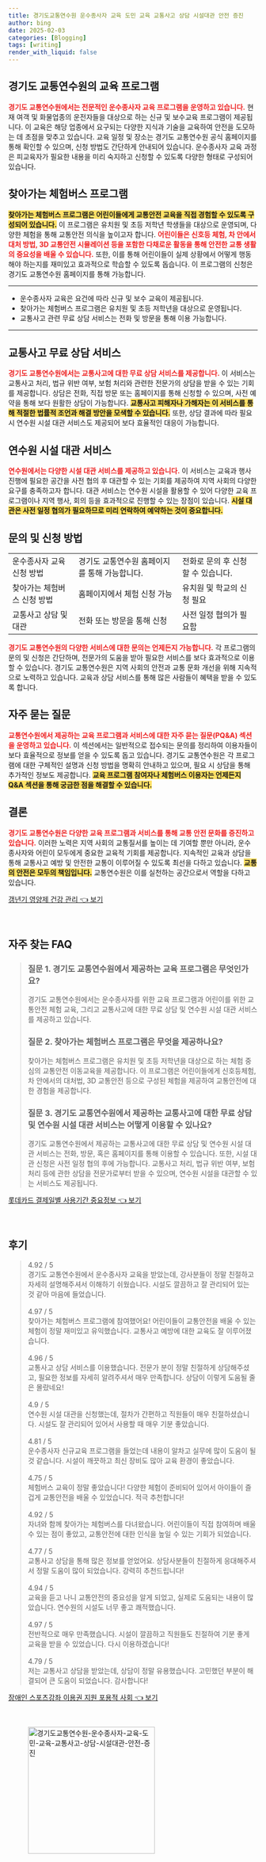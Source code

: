 ```yaml
---
title: 경기도교통연수원 운수종사자 교육 도민 교육 교통사고 상담 시설대관 안전 증진
author: bing
date: 2025-02-03
categories: [Blogging]
tags: [writing]
render_with_liquid: false
---
```



<h2 id='경기도_교통연수원의_교육_프로그램'>경기도 교통연수원의 교육 프로그램</h2>

<p><b><span style="color: #ee2323;">경기도 교통연수원에서는 전문적인 운수종사자 교육 프로그램을 운영하고 있습니다.</span></b> 현재 여객 및 화물업종의 운전자들을 대상으로 하는 신규 및 보수교육 프로그램이 제공됩니다. 이 교육은 해당 업종에서 요구되는 다양한 지식과 기술을 교육하여 안전을 도모하는 데 초점을 맞추고 있습니다. 교육 일정 및 장소는 경기도 교통연수원 공식 홈페이지를 통해 확인할 수 있으며, 신청 방법도 간단하게 안내되어 있습니다. 운수종사자 교육 과정은 피교육자가 필요한 내용을 미리 숙지하고 신청할 수 있도록 다양한 형태로 구성되어 있습니다.</p>

<h2 id='찾아가는_체험버스_프로그램'>찾아가는 체험버스 프로그램</h2>

<p><b><span style="background-color: #ffe066;">찾아가는 체험버스 프로그램은 어린이들에게 교통안전 교육을 직접 경험할 수 있도록 구성되어 있습니다.</span></b> 이 프로그램은 유치원 및 초등 저학년 학생들을 대상으로 운영되며, 다양한 체험을 통해 교통안전 의식을 높이고자 합니다. <b><span style="color: #ee2323;">어린이들은 신호등 체험, 차 안에서 대처 방법, 3D 교통안전 시뮬레이션 등을 포함한 다채로운 활동을 통해 안전한 교통 생활의 중요성을 배울 수 있습니다.</span></b> 또한, 이를 통해 어린이들이 실제 상황에서 어떻게 행동해야 하는지를 재미있고 효과적으로 학습할 수 있도록 돕습니다. 이 프로그램의 신청은 경기도 교통연수원 홈페이지를 통해 가능합니다.</p>

<hr />

<ul>
    <li>운수종사자 교육은 요건에 따라 신규 및 보수 교육이 제공됩니다.</li>
    <li>찾아가는 체험버스 프로그램은 유치원 및 초등 저학년을 대상으로 운영됩니다.</li>
    <li>교통사고 관련 무료 상담 서비스는 전화 및 방문을 통해 이용 가능합니다.</li>
</ul>

<hr />

<h2 id='교통사고_무료_상담서비스'>교통사고 무료 상담 서비스</h2>

<p><b><span style="color: #ee2323;">경기도 교통연수원에서는 교통사고에 대한 무료 상담 서비스를 제공합니다.</span></b> 이 서비스는 교통사고 처리, 법규 위반 여부, 보험 처리와 관련한 전문가의 상담을 받을 수 있는 기회를 제공합니다. 상담은 전화, 직접 방문 또는 홈페이지를 통해 신청할 수 있으며, 사전 예약을 통해 보다 원활한 상담이 가능합니다. <b><span style="background-color: #ffe066;">교통사고 피해자나 가해자는 이 서비스를 통해 적절한 법률적 조언과 해결 방안을 모색할 수 있습니다.</span></b> 또한, 상담 결과에 따라 필요시 연수원 시설 대관 서비스도 제공되어 보다 효율적인 대응이 가능합니다.</p>

<h2 id='연수원_시설_대관_서비스'>연수원 시설 대관 서비스</h2>

<p><b><span style="color: #ee2323;">연수원에서는 다양한 시설 대관 서비스를 제공하고 있습니다.</span></b> 이 서비스는 교육과 행사 진행에 필요한 공간을 사전 협의 후 대관할 수 있는 기회를 제공하여 지역 사회의 다양한 요구를 충족하고자 합니다. 대관 서비스는 연수원 시설을 활용할 수 있어 다양한 교육 프로그램이나 지역 행사, 회의 등을 효과적으로 진행할 수 있는 장점이 있습니다. <b><span style="background-color: #ffe066;">시설 대관은 사전 일정 협의가 필요하므로 미리 연락하여 예약하는 것이 중요합니다.</span></b></p>

<h2 id='문의_및_신청_방법'>문의 및 신청 방법</h2>

<table>
    <tr>
        <td>운수종사자 교육 신청 방법</td>
        <td>경기도 교통연수원 홈페이지를 통해 가능합니다.</td>
        <td>전화로 문의 후 신청할 수 있습니다.</td>
    </tr>
    <tr>
        <td>찾아가는 체험버스 신청 방법</td>
        <td>홈페이지에서 체험 신청 가능</td>
        <td>유치원 및 학교의 신청 필요</td>
    </tr>
    <tr>
        <td>교통사고 상담 및 대관</td>
        <td>전화 또는 방문을 통해 신청</td>
        <td>사전 일정 협의가 필요함</td>
    </tr>
</table>

<p><b><span style="color: #ee2323;">경기도 교통연수원의 다양한 서비스에 대한 문의는 언제든지 가능합니다.</span></b> 각 프로그램의 문의 및 신청은 간단하며, 전문가의 도움을 받아 필요한 서비스를 보다 효과적으로 이용할 수 있습니다. 경기도 교통연수원은 지역 사회의 안전과 교통 문화 개선을 위해 지속적으로 노력하고 있습니다. 교육과 상담 서비스를 통해 많은 사람들이 혜택을 받을 수 있도록 합니다.</p>

<h2 id='자주_묻는_질문'>자주 묻는 질문</h2>

<p><b><span style="color: #ee2323;">교통연수원에서 제공하는 교육 프로그램과 서비스에 대한 자주 묻는 질문(PQ&A) 섹션을 운영하고 있습니다.</span></b> 이 섹션에서는 일반적으로 접수되는 문의를 정리하여 이용자들이 보다 효율적으로 정보를 얻을 수 있도록 돕고 있습니다. 경기도 교통연수원은 각 프로그램에 대한 구체적인 설명과 신청 방법을 명확히 안내하고 있으며, 필요 시 상담을 통해 추가적인 정보도 제공합니다. <b><span style="background-color: #ffe066;">교육 프로그램 참여자나 체험버스 이용자는 언제든지 Q&A 섹션을 통해 궁금한 점을 해결할 수 있습니다.</span></b></p>

<h2 id='결론'>결론</h2>

<p><b><span style="color: #ee2323;">경기도 교통연수원은 다양한 교육 프로그램과 서비스를 통해 교통 안전 문화를 증진하고 있습니다.</span></b> 이러한 노력은 지역 사회의 교통질서를 높이는 데 기여할 뿐만 아니라, 운수 종사자와 어린이 모두에게 중요한 교육적 기회를 제공합니다. 지속적인 교육과 상담을 통해 교통사고 예방 및 안전한 교통이 이루어질 수 있도록 최선을 다하고 있습니다. <b><span style="background-color: #ffe066;">교통의 안전은 모두의 책임입니다.</span></b> 교통연수원은 이를 실천하는 공간으로서 역할을 다하고 있습니다.</p>


<p><a class="click-button" title="갱년기 영양제 건강 관리" href="https://adkhouse.github.io/posts/%EA%B0%B1%EB%85%84%EA%B8%B0-%EC%98%81%EC%96%91%EC%A0%9C-%EA%B1%B4%EA%B0%95-%EA%B4%80%EB%A6%AC/" rel="dofollow">갱년기 영양제 건강 관리 👈 보기</a></p><br>
<h2 id='자주_찾는_FAQ'>자주 찾는 FAQ</h2>
<div itemscope="" itemtype="https://schema.org/FAQPage"> 
<blockquote> 
<div itemscope="" itemprop="mainEntity" itemtype="https://schema.org/Question"> 
<h3 itemprop="name">질문 1. 경기도 교통연수원에서 제공하는 교육 프로그램은 무엇인가요?</h3> 
<div itemscope="" itemprop="acceptedAnswer" itemtype="https://schema.org/Answer"> 
<span itemprop="text"> 
<p>경기도 교통연수원에서는 운수종사자를 위한 교육 프로그램과 어린이를 위한 교통안전 체험 교육, 그리고 교통사고에 대한 무료 상담 및 연수원 시설 대관 서비스를 제공하고 있습니다.</p> 
</span> 
</div> 
</div> 
<div itemscope="" itemprop="mainEntity" itemtype="https://schema.org/Question"> 
<h3 itemprop="name">질문 2. 찾아가는 체험버스 프로그램은 무엇을 제공하나요?</h3> 
<div itemscope="" itemprop="acceptedAnswer" itemtype="https://schema.org/Answer"> 
<span itemprop="text"> 
<p>찾아가는 체험버스 프로그램은 유치원 및 초등 저학년을 대상으로 하는 체험 중심의 교통안전 이동교육을 제공합니다. 이 프로그램은 어린이들에게 신호등체험, 차 안에서의 대처법, 3D 교통안전 등으로 구성된 체험을 제공하여 교통안전에 대한 경험을 제공합니다.</p> 
</span> 
</div> 
</div> 
<div itemscope="" itemprop="mainEntity" itemtype="https://schema.org/Question"> 
<h3 itemprop="name">질문 3. 경기도 교통연수원에서 제공하는 교통사고에 대한 무료 상담 및 연수원 시설 대관 서비스는 어떻게 이용할 수 있나요?</h3> 
<div itemscope="" itemprop="acceptedAnswer" itemtype="https://schema.org/Answer"> 
<span itemprop="text"> 
<p>경기도 교통연수원에서 제공하는 교통사고에 대한 무료 상담 및 연수원 시설 대관 서비스는 전화, 방문, 혹은 홈페이지를 통해 이용할 수 있습니다. 또한, 시설 대관 신청은 사전 일정 협의 후에 가능합니다. 교통사고 처리, 법규 위반 여부, 보험처리 등에 관한 상담을 전문가로부터 받을 수 있으며, 연수원 시설을 대관할 수 있는 서비스도 제공됩니다.</p> 
</span> 
</div> 
</div> 
</blockquote> 
</div>
<p><a class="click-button" title="롯데카드 결제일별 사용기간 중요정보" href="https://adkhouse.github.io/posts/%EB%A1%AF%EB%8D%B0%EC%B9%B4%EB%93%9C-%EA%B2%B0%EC%A0%9C%EC%9D%BC%EB%B3%84-%EC%82%AC%EC%9A%A9%EA%B8%B0%EA%B0%84-%EC%A4%91%EC%9A%94%EC%A0%95%EB%B3%B4/" rel="dofollow">롯데카드 결제일별 사용기간 중요정보 👈 보기</a></p><br>
<h2 id='후기'>후기</h2>
<div itemscope itemtype="https://schema.org/Product">
  <blockquote>
  <div itemprop="review" itemscope itemtype="https://schema.org/Review">
      <div itemprop="reviewRating" itemscope itemtype="https://schema.org/Rating"> <span itemprop="ratingValue">4.92</span> / <span itemprop="bestRating">5</span> </div>
      <span itemprop="reviewBody">경기도 교통연수원에서 운수종사자 교육을 받았는데, 강사분들이 정말 친절하고 자세히 설명해주셔서 이해하기 쉬웠습니다. 시설도 깔끔하고 잘 관리되어 있는 것 같아 마음에 들었습니다.</span>
  </div>
  <br>
  <div itemprop="review" itemscope itemtype="https://schema.org/Review">
      <div itemprop="reviewRating" itemscope itemtype="https://schema.org/Rating"> <span itemprop="ratingValue">4.97</span> / <span itemprop="bestRating">5</span> </div>
      <span itemprop="reviewBody">찾아가는 체험버스 프로그램에 참여했어요! 어린이들이 교통안전을 배울 수 있는 체험이 정말 재미있고 유익했습니다. 교통사고 예방에 대한 교육도 잘 이루어졌습니다.</span>
  </div>
  <br>
  <div itemprop="review" itemscope itemtype="https://schema.org/Review">
      <div itemprop="reviewRating" itemscope itemtype="https://schema.org/Rating"> <span itemprop="ratingValue">4.96</span> / <span itemprop="bestRating">5</span> </div>
      <span itemprop="reviewBody">교통사고 상담 서비스를 이용했습니다. 전문가 분이 정말 친절하게 상담해주셨고, 필요한 정보를 자세히 알려주셔서 매우 만족합니다. 상담이 이렇게 도움될 줄은 몰랐네요!</span>
  </div>
  <br>
  <div itemprop="review" itemscope itemtype="https://schema.org/Review">
      <div itemprop="reviewRating" itemscope itemtype="https://schema.org/Rating"> <span itemprop="ratingValue">4.9</span> / <span itemprop="bestRating">5</span> </div>
      <span itemprop="reviewBody">연수원 시설 대관을 신청했는데, 절차가 간편하고 직원들이 매우 친절하셨습니다. 시설도 잘 관리되어 있어서 사용할 때 매우 기분 좋았습니다.</span>
  </div>
  <br>
  <div itemprop="review" itemscope itemtype="https://schema.org/Review">
      <div itemprop="reviewRating" itemscope itemtype="https://schema.org/Rating"> <span itemprop="ratingValue">4.81</span> / <span itemprop="bestRating">5</span> </div>
      <span itemprop="reviewBody">운수종사자 신규교육 프로그램을 들었는데 내용이 알차고 실무에 많이 도움이 될 것 같습니다. 시설이 깨끗하고 최신 장비도 많아 교육 환경이 좋았습니다.</span>
  </div>
  <br>
  <div itemprop="review" itemscope itemtype="https://schema.org/Review">
      <div itemprop="reviewRating" itemscope itemtype="https://schema.org/Rating"> <span itemprop="ratingValue">4.75</span> / <span itemprop="bestRating">5</span> </div>
      <span itemprop="reviewBody">체험버스 교육이 정말 좋았습니다! 다양한 체험이 준비되어 있어서 아이들이 즐겁게 교통안전을 배울 수 있었습니다. 적극 추천합니다!</span>
  </div>
  <br>
  <div itemprop="review" itemscope itemtype="https://schema.org/Review">
      <div itemprop="reviewRating" itemscope itemtype="https://schema.org/Rating"> <span itemprop="ratingValue">4.92</span> / <span itemprop="bestRating">5</span> </div>
      <span itemprop="reviewBody">자녀와 함께 찾아가는 체험버스를 다녀왔습니다. 어린이들이 직접 참여하며 배울 수 있는 점이 좋았고, 교통안전에 대한 인식을 높일 수 있는 기회가 되었습니다.</span>
  </div>
  <br>
  <div itemprop="review" itemscope itemtype="https://schema.org/Review">
      <div itemprop="reviewRating" itemscope itemtype="https://schema.org/Rating"> <span itemprop="ratingValue">4.77</span> / <span itemprop="bestRating">5</span> </div>
      <span itemprop="reviewBody">교통사고 상담을 통해 많은 정보를 얻었어요. 상담사분들이 친절하게 응대해주셔서 정말 도움이 많이 되었습니다. 강력히 추천드립니다!</span>
  </div>
  <br>
  <div itemprop="review" itemscope itemtype="https://schema.org/Review">
      <div itemprop="reviewRating" itemscope itemtype="https://schema.org/Rating"> <span itemprop="ratingValue">4.94</span> / <span itemprop="bestRating">5</span> </div>
      <span itemprop="reviewBody">교육을 듣고 나니 교통안전의 중요성을 알게 되었고, 실제로 도움되는 내용이 많았습니다. 연수원의 시설도 너무 좋고 쾌적했습니다.</span>
  </div>
  <br>
  <div itemprop="review" itemscope itemtype="https://schema.org/Review">
      <div itemprop="reviewRating" itemscope itemtype="https://schema.org/Rating"> <span itemprop="ratingValue">4.97</span> / <span itemprop="bestRating">5</span> </div>
      <span itemprop="reviewBody">전반적으로 매우 만족했습니다. 시설이 깔끔하고 직원들도 친절하여 기분 좋게 교육을 받을 수 있었습니다. 다시 이용하겠습니다!</span>
  </div>
  <br>
  <div itemprop="review" itemscope itemtype="https://schema.org/Review">
      <div itemprop="reviewRating" itemscope itemtype="https://schema.org/Rating"> <span itemprop="ratingValue">4.79</span> / <span itemprop="bestRating">5</span> </div>
      <span itemprop="reviewBody">저는 교통사고 상담을 받았는데, 상담이 정말 유용했습니다. 고민했던 부분이 해결되어 큰 도움이 되었습니다. 감사합니다!</span>
  </div>
  </blockquote>
</div>
<p><a class="click-button" title="장애인 스포츠강좌 이용권 지원 포용적 사회" href="https://adkhouse.github.io/posts/%EC%9E%A5%EC%95%A0%EC%9D%B8-%EC%8A%A4%ED%8F%AC%EC%B8%A0%EA%B0%95%EC%A2%8C-%EC%9D%B4%EC%9A%A9%EA%B6%8C-%EC%A7%80%EC%9B%90-%ED%8F%AC%EC%9A%A9%EC%A0%81-%EC%82%AC%ED%9A%8C/" rel="dofollow">장애인 스포츠강좌 이용권 지원 포용적 사회 👈 보기</a></p><br>
<figure class="image"><img src="https://adkhouse.github.io/assets/img/thumbnail/경기도교통연수원-운수종사자-교육-도민-교육-교통사고-상담-시설대관-안전-증진.webp" alt="경기도교통연수원-운수종사자-교육-도민-교육-교통사고-상담-시설대관-안전-증진" width="256" height="256"></figure>